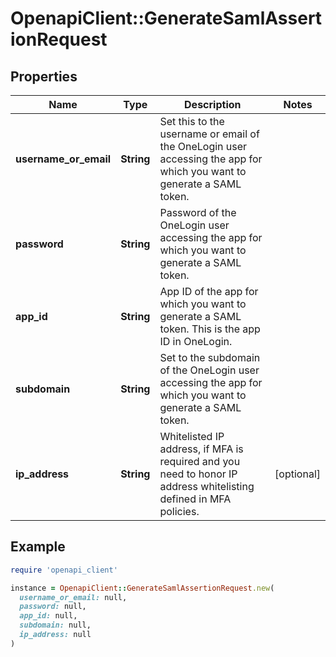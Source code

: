 # OpenapiClient::GenerateSamlAssertionRequest

## Properties

| Name | Type | Description | Notes |
| ---- | ---- | ----------- | ----- |
| **username_or_email** | **String** | Set this to the username or email of the OneLogin user accessing the app for which you want to generate a SAML token. |  |
| **password** | **String** | Password of the OneLogin user accessing the app for which you want to generate a SAML token. |  |
| **app_id** | **String** | App ID of the app for which you want to generate a SAML token. This is the app ID in OneLogin. |  |
| **subdomain** | **String** | Set to the subdomain of the OneLogin user accessing the app for which you want to generate a SAML token. |  |
| **ip_address** | **String** | Whitelisted IP address, if MFA is required and you need to honor IP address whitelisting defined in MFA policies. | [optional] |

## Example

```ruby
require 'openapi_client'

instance = OpenapiClient::GenerateSamlAssertionRequest.new(
  username_or_email: null,
  password: null,
  app_id: null,
  subdomain: null,
  ip_address: null
)
```

